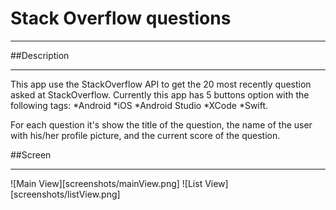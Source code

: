 # Stack Overflow questions
---
##Description
***
This app use the StackOverflow API to get the 20 most recently question asked at StackOverflow.
Currently this app has 5 buttons option with the following tags:
*Android 
*iOS
*Android Studio
*XCode
*Swift. 

For each question it's show the title of the question, the name of the user with his/her profile picture, and the current score of the question.

##Screen 
***
![Main View][screenshots/mainView.png]
![List View][screenshots/listView.png]



